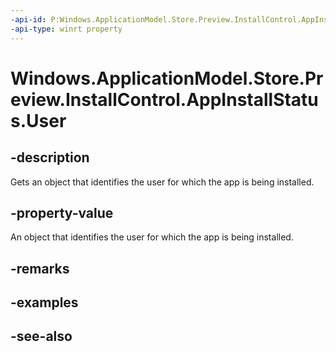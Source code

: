 ----api-id: P:Windows.ApplicationModel.Store.Preview.InstallControl.AppInstallStatus.User
-api-type: winrt property
---<!-- Property syntaxpublic Windows.System.User User { get; }--># Windows.ApplicationModel.Store.Preview.InstallControl.AppInstallStatus.User## -descriptionGets an object that identifies the user for which the app is being installed.## -property-valueAn object that identifies the user for which the app is being installed.## -remarks## -examples## -see-also